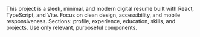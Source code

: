 <!-- Use this file to provide workspace-specific custom instructions to Copilot. For more details, visit https://code.visualstudio.com/docs/copilot/copilot-customization#_use-a-githubcopilotinstructionsmd-file -->

This project is a sleek, minimal, and modern digital resume built with React, TypeScript, and Vite. Focus on clean design, accessibility, and mobile responsiveness. Sections: profile, experience, education, skills, and projects. Use only relevant, purposeful components.
